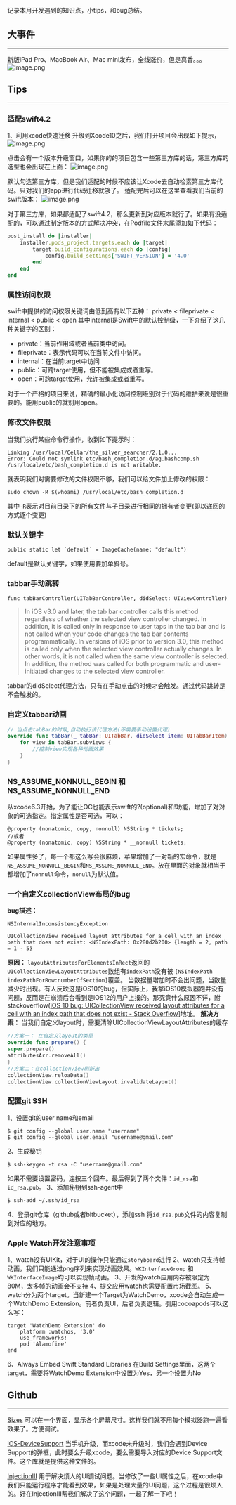 记录本月开发遇到的知识点，小tips，和bug总结。
## 大事件
---
新版iPad Pro、MacBook Air、Mac mini发布，全线涨价，但是真香。。。
![image.png](https://upload-images.jianshu.io/upload_images/1059465-d64ed4ef11a3ee86.png?imageMogr2/auto-orient/strip%7CimageView2/2/w/1240)

## Tips
----
### 适配swift4.2
1、利用xcode快速迁移
升级到Xcode10之后，我们打开项目会出现如下提示，
![image.png](https://upload-images.jianshu.io/upload_images/1059465-ac05882ccd098391.png?imageMogr2/auto-orient/strip%7CimageView2/2/w/1240)

点击会有一个版本升级窗口，如果你的的项目包含一些第三方库的话，第三方库的选型也会出现在上面：
![image.png](https://upload-images.jianshu.io/upload_images/1059465-8041b545d62a3095.png?imageMogr2/auto-orient/strip%7CimageView2/2/w/1240)

默认勾选第三方库，但是我们适配的时候不应该让Xcode去自动检索第三方库代码。只对我们的app进行代码迁移就够了。
适配完后可以在这里查看我们当前的swift版本：
![image.png](https://upload-images.jianshu.io/upload_images/1059465-6e113852a3fb4b35.png?imageMogr2/auto-orient/strip%7CimageView2/2/w/1240)

对于第三方库，如果都适配了swift4.2，那么更新到对应版本就行了。如果有没适配的，可以通过制定版本的方式解决冲突，在Podfile文件末尾添加如下代码：
```ruby
post_install do |installer|
    installer.pods_project.targets.each do |target|
        target.build_configurations.each do |config|
            config.build_settings['SWIFT_VERSION'] = '4.0'
        end
    end
end
```

### 属性访问权限
swift中提供的访问权限关键词由低到高有以下五种：
private < fileprivate < internal < public < open
其中internal是Swift中的默认控制级，一下介绍了这几种关键字的区别：
* private：当前作用域或者当前类中访问。
* fileprivate：表示代码可以在当前文件中访问。
* internal：在当前target中访问
* public：可跨target使用，但不能被集成或者重写。
* open：可跨target使用，允许被集成或者重写。

对于一个严格的项目来说，精确的最小化访问控制级别对于代码的维护来说是很重要的。能用public的就别用open。

### 修改文件权限
当我们执行某些命令行操作，收到如下提示时：
```
Linking /usr/local/Cellar/the_silver_searcher/2.1.0...
Error: Could not symlink etc/bash_completion.d/ag.bashcomp.sh
/usr/local/etc/bash_completion.d is not writable.
```
就表明我们对需要修改的文件权限不够，我们可以给文件加上修改的权限：
```
sudo chown -R $(whoami) /usr/local/etc/bash_completion.d
```
其中`-R`表示对目前目录下的所有文件与子目录进行相同的拥有者变更(即以递回的方式逐个变更)

### 默认关键字
```
public static let `default` = ImageCache(name: "default")
```
default是默认关键字，如果使用要加单斜号。


### tabbar手动跳转
```
func tabBarController(UITabBarController, didSelect: UIViewController)
```
> In iOS v3.0 and later, the tab bar controller calls this method regardless of whether the selected view controller changed. In addition, it is called only in response to user taps in the tab bar and is not called when your code changes the tab bar contents programmatically.
> In versions of iOS prior to version 3.0, this method is called only when the selected view controller actually changes. In other words, it is not called when the same view controller is selected. In addition, the method was called for both programmatic and user-initiated changes to the selected view controller.

tabbar的didSelect代理方法，只有在手动点击的时候才会触发。通过代码跳转是不会触发的。
### 自定义tabbar动画
```swift
// 当点击tabBar的时候,自动执行该代理方法(不需要手动设置代理)
override func tabBar(_ tabBar: UITabBar, didSelect item: UITabBarItem) {
    for view in tabBar.subviews {
        //控制view实现各种动画效果
    }
}
```

### NS_ASSUME_NONNULL_BEGIN 和 NS_ASSUME_NONNULL_END

从xcode6.3开始，为了能让OC也能表示swift的?(optional)和!功能，增加了对对象的可选指定。指定属性是否可选，可以：
```Objection-c
@property (nonatomic, copy, nonnull) NSString * tickets;
//或者
@property (nonatomic, copy) NSString * __nonnull tickets;
```

如果属性多了，每一个都这么写会很麻烦，苹果增加了一对新的宏命令，就是`NS_ASSUME_NONNULL_BEGIN`和`NS_ASSUME_NONNULL_END`。放在里面的对象就相当于都增加了`nonnull`命令，`nonull`为默认值。

### 一个自定义collectionView布局的bug
**bug描述：**
```xcode
NSInternalInconsistencyException

UICollectionView received layout attributes for a cell with an index path that does not exist: <NSIndexPath: 0x280d2b200> {length = 2, path = 1 - 5}
```
**原因：**
`layoutAttributesForElementsInRect`返回的`UICollectionViewLayoutAttributes`数组有`indexPath`没有被 `[NSIndexPath indexPathForRow:numberOfSection]`覆盖。
当数据量增加时不会出问题，当数量减少时出现。有人反映这是iOS10的bug，但实际上，我拿iOS10模拟器跑并没有问题，反而是在崩溃后台看到是iOS12的用户上报的。那究竟什么原因不详，附stackoverflow([iOS 10 bug: UICollectionView received layout attributes for a cell with an index path that does not exist - Stack Overflow](https://stackoverflow.com/questions/39867325/ios-10-bug-uicollectionview-received-layout-attributes-for-a-cell-with-an-index)]地址。
**解决方案：**
当我们自定义layout时，需要清除UICollectionViewLayoutAttributes的缓存
```swift
//方案一： 在自定义layout的类里
override func prepare() {
super.prepare()
attributesArr.removeAll()
}
//方案二：在collectionview刷新出
collectionView.reloaData()
collectionView.collectionViewLayout.invalidateLayout()
```

### 配置git SSH
1、设置git的user name和email
```
$ git config --global user.name "username"
$ git config --global user.email "username@gmail.com"
```
2、生成秘钥
```
$ ssh-keygen -t rsa -C "username@gmail.com"
```
如果不需要设置密码，连按三个回车。最后得到了两个文件：`id_rsa`和`id_rsa.pub`。
3、添加秘钥到ssh-agent中
```
$ ssh-add ~/.ssh/id_rsa
```
4、登录git仓库（github或者bitbucket），添加ssh
将`id_rsa.pub`文件的内容复制到对应的地方。

### Apple Watch开发注意事项
1、watch没有UIKit，对于UI的操作只能通过`storyboard`进行
2、watch只支持帧动画，我们只能通过png序列来实现动画效果。`WKInterfaceGroup` 和 `WKInterfaceImage`均可以实现帧动画。
3、开发的watch应用内存被限定为80M，太多帧的动画会不支持
4、提交应用watch也需要配置市场截图。
5、watch分为两个target。当新建一个Target为WatchDemo，xcode会自动生成一个WatchDemo Extension。前者负责UI，后者负责逻辑。引用cocoapods可以这么写：
```
target 'WatchDemo Extension' do
    platform :watchos, '3.0'
    use_frameworks!
    pod 'Alamofire'
end
```
6、Always Embed Swift Standard Libraries
在Build Settings里面，这两个target，需要将WatchDemo Extension中设置为Yes，另一个设置为No
## Github
---
[Sizes](https://github.com/marcosgriselli/Sizes)
可以在一个界面，显示各个屏幕尺寸。这样我们就不用每个模拟器跑一遍看效果了。方便调试。

[iOS-DeviceSupport](https://github.com/iGhibli/iOS-DeviceSupport)
当手机升级，而xcode未升级时，我们会遇到Device Support的弹框，此时要么升级xcode，要么需要导入对应的Device Support文件。这个库就是提供这种文件的。

[InjectionIII](https://github.com/johnno1962/InjectionIII)
用于解决烦人的UI调试问题。当修改了一些UI属性之后，在xcode中我们只能运行程序才能看到效果，如果是处理大量的UI问题，这个过程是很烦人的。好在InjectionIII帮我们解决了这个问题，一起了解一下吧！
